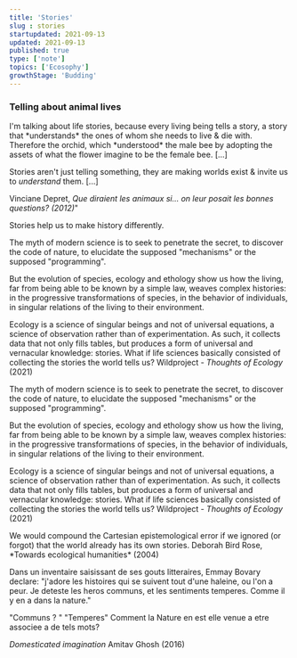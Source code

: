 ```yaml
---
title: 'Stories'
slug : stories
startupdated: 2021-09-13
updated: 2021-09-13
published: true
type: ['note']
topics: ['Ecosophy']
growthStage: 'Budding'
---
```


### Telling about animal lives

<SimpleCard width="700px">

<p  style={{ textAlign: 'center' }}> I'm talking about life stories, because every living being tells a story, a story that *understands* the ones of whom she needs to live & die with. Therefore the orchid, which *understood* the male bee by adopting the assets of what the flower imagine to be the female bee. [...]

Stories aren't just telling something, they are making worlds exist & invite us to *understand* them. [...]

Vinciane Depret, *Que diraient les animaux si... on leur posait les bonnes questions? (2012)*"</p>

</SimpleCard>

Stories help us to make history differently.

<SimpleCard width="700px">

<p  style={{ textAlign: 'center' }}> The myth of modern science is to seek to penetrate the secret, to discover the code of nature, to elucidate the supposed "mechanisms" or the supposed "programming".

But the evolution of species, ecology and ethology show us how the living, far from being able to be known by a simple law, weaves complex histories: in the progressive transformations of species, in the behavior of individuals, in singular relations of the living to their environment.

Ecology is a science of singular beings and not of universal equations, a science of observation rather than of experimentation. As such, it collects data that not only fills tables, but produces a form of universal and vernacular knowledge: stories. What if life sciences basically consisted of collecting the stories the world tells us? Wildproject - *Thoughts of Ecology* (2021)</p>

</SimpleCard>

<SimpleCard width="700px">

<p  style={{ textAlign: 'center' }}> The myth of modern science is to seek to penetrate the secret, to discover the code of nature, to elucidate the supposed "mechanisms" or the supposed "programming".

But the evolution of species, ecology and ethology show us how the living, far from being able to be known by a simple law, weaves complex histories: in the progressive transformations of species, in the behavior of individuals, in singular relations of the living to their environment.

Ecology is a science of singular beings and not of universal equations, a science of observation rather than of experimentation. As such, it collects data that not only fills tables, but produces a form of universal and vernacular knowledge: stories. What if life sciences basically consisted of collecting the stories the world tells us? Wildproject - *Thoughts of Ecology* (2021)</p>

</SimpleCard>

<SimpleCard width="700px">

<p  style={{ textAlign: 'center' }}> We would compound the Cartesian epistemological error if we ignored (or forgot) that the world already has its own stories. Deborah Bird Rose, *Towards ecological humanities* (2004)</p>

</SimpleCard>

<SimpleCard width="700px">

<p  style={{ textAlign: 'center' }}> Dans un inventaire saisissant de ses gouts litteraires, Emmay Bovary declare: "j'adore les histoires qui se suivent tout d'une haleine, ou l'on a peur. Je deteste les heros communs, et les sentiments temperes. Comme il y en a dans la nature."

"Communs ? " "Temperes" Comment la Nature en est elle venue a etre associee a de tels mots?
	
*Domesticated imagination* Amitav Ghosh (2016)</p>

</SimpleCard>

